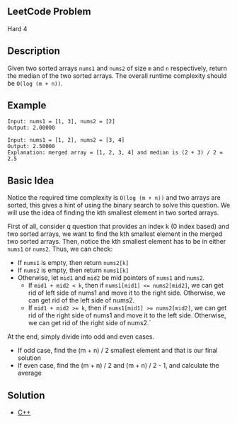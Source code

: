 ## LeetCode Problem
Hard 4

## Description
Given two sorted arrays `nums1` and `nums2` of size `m` and `n` respectively, return the median of the two sorted arrays. The overall runtime complexity should be `O(log (m + n))`.

## Example
```
Input: nums1 = [1, 3], nums2 = [2]
Output: 2.00000

Input: nums1 = [1, 2], nums2 = [3, 4]
Output: 2.50000
Explanation: merged array = [1, 2, 3, 4] and median is (2 + 3) / 2 = 2.5
```

## Basic Idea
Notice the required time complexity is `O(log (m + n))` and two arrays are sorted, this gives a hint of using the binary search to solve this question. We will use the idea of finding the kth smallest element in two sorted arrays.

First of all, consider q question that provides an index k (0 index based) and two sorted arrays, we want to find the kth smallest element in the merged two sorted arrays. Then, notice the kth smallest element has to be in either `nums1` or `nums2`. Thus, we can check:
- If `nums1` is empty, then return `nums2[k]`
- If `nums2` is empty, then return `nums1[k]`
- Otherwise, let `mid1` and `mid2` be mid pointers of `nums1` and `nums2`.
  - If `mid1 + mid2 < k`, then if `nums1[mid1] <= nums2[mid2]`, we can get rid of left side of nums1 and move it to the right side. Otherwise, we can get rid of the left side of nums2.
  - If `mid1 + mid2 >= k`, then if `nums1[mid1] >= nums2[mid2]`, we can get rid of the right side of nums1 and move it to the left side. Otherwise, we can get rid of the right side of nums2.`

At the end, simply divide into odd and even cases.
- If odd case, find the (m + n) / 2 smallest element and that is our final solution
- If even case, find the (m + n) / 2 and (m + n) / 2 - 1, and calculate the average

## Solution
- [C++](./solution.cpp)